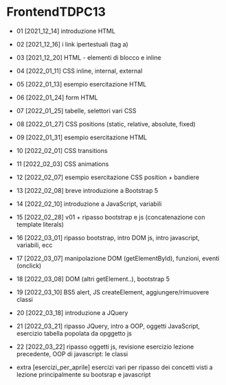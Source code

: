 # FrontendTDPC13
- 01	    [2021_12_14]		introduzione HTML
- 02	    [2021_12_16]		i link ipertestuali (tag a)
- 03	    [2021_12_20]		HTML - elementi di blocco e inline
- 04	    [2022_01_11]		CSS inline, internal, external
- 05	    [2022_01_13]		esempio esercitazione HTML
- 06	    [2022_01_24]		form HTML
- 07	    [2022_01_25]		tabelle, selettori vari CSS	
- 08	    [2022_01_27]		CSS positions (static, relative, absolute, fixed)	
- 09	    [2022_01_31]		esempio esercitazione HTML
- 10	    [2022_02_01]		CSS transitions
- 11	    [2022_02_03]		CSS animations
- 12	    [2022_02_07]  	esempio esercitazione CSS position + bandiere
- 13	    [2022_02_08]		breve introduzione a Bootstrap 5	
- 14	    [2022_02_10]		introduzione a JavaScript, variabili	
- 15      [2022_02_28]    v01 + ripasso bootstrap e js (concatenazione con template literals)
- 16      [2022_03_01]    ripasso bootstrap, intro DOM js, intro javascript, variabili, ecc
- 17      [2022_03_07]    manipolazione DOM (getElementById), funzioni, eventi (onclick)
- 18      [2022_03_08]    DOM (altri getElement..), bootstrap 5
- 19      [2022_03_10]    BS5 alert, JS createElement, aggiungere/rimuovere classi
- 20      [2022_03_18]    introduzione a JQuery
- 21      [2022_03_21]    ripasso JQuery, intro a OOP, oggetti JavaScript, esercizio tabella popolata da opggetto js
- 22      [2022_03_22]    ripasso oggetti js, revisione esercizio lezione precedente, OOP di javascript: le classi 

- extra   [esercizi_per_aprile] esercizi vari per ripasso dei concetti visti a lezione principalmente su bootsrap e javascript 
